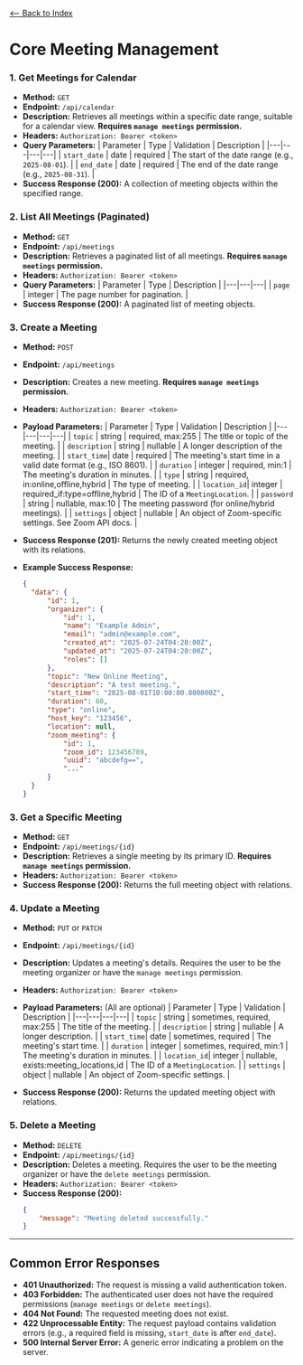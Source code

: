[<-- Back to Index](../api_documentation.md)

# Core Meeting Management

### 1. Get Meetings for Calendar

- **Method:** `GET`
- **Endpoint:** `/api/calendar`
- **Description:** Retrieves all meetings within a specific date range, suitable for a calendar view. **Requires `manage meetings` permission.**
- **Headers:** `Authorization: Bearer <token>`
- **Query Parameters:**
| Parameter | Type | Validation | Description |
|---|---|---|---|
| `start_date` | date | required | The start of the date range (e.g., `2025-08-01`). |
| `end_date` | date | required | The end of the date range (e.g., `2025-08-31`). |
- **Success Response (200):** A collection of meeting objects within the specified range.

### 2. List All Meetings (Paginated)

- **Method:** `GET`
- **Endpoint:** `/api/meetings`
- **Description:** Retrieves a paginated list of all meetings. **Requires `manage meetings` permission.**
- **Headers:** `Authorization: Bearer <token>`
- **Query Parameters:**
| Parameter | Type | Description |
|---|---|---|
| `page` | integer | The page number for pagination. |
- **Success Response (200):** A paginated list of meeting objects.

### 3. Create a Meeting

- **Method:** `POST`
- **Endpoint:** `/api/meetings`
- **Description:** Creates a new meeting. **Requires `manage meetings` permission.**
- **Headers:** `Authorization: Bearer <token>`

- **Payload Parameters:**
| Parameter | Type | Validation | Description |
|---|---|---|---|
| `topic` | string | required, max:255 | The title or topic of the meeting. |
| `description` | string | nullable | A longer description of the meeting. |
| `start_time`| date | required | The meeting's start time in a valid date format (e.g., ISO 8601). |
| `duration` | integer | required, min:1 | The meeting's duration in minutes. |
| `type` | string | required, in:online,offline,hybrid | The type of meeting. |
| `location_id`| integer | required_if:type=offline,hybrid | The ID of a `MeetingLocation`. |
| `password` | string | nullable, max:10 | The meeting password (for online/hybrid meetings). |
| `settings` | object | nullable | An object of Zoom-specific settings. See Zoom API docs. |

- **Success Response (201):** Returns the newly created meeting object with its relations.

- **Example Success Response:**
  ```json
  {
    "data": {
        "id": 1,
        "organizer": {
            "id": 1,
            "name": "Example Admin",
            "email": "admin@example.com",
            "created_at": "2025-07-24T04:20:00Z",
            "updated_at": "2025-07-24T04:20:00Z",
            "roles": []
        },
        "topic": "New Online Meeting",
        "description": "A test meeting.",
        "start_time": "2025-08-01T10:00:00.000000Z",
        "duration": 60,
        "type": "online",
        "host_key": "123456",
        "location": null,
        "zoom_meeting": {
            "id": 1,
            "zoom_id": 123456789,
            "uuid": "abcdefg==",
            "..."
        }
    }
  }
  ```

### 3. Get a Specific Meeting

- **Method:** `GET`
- **Endpoint:** `/api/meetings/{id}`
- **Description:** Retrieves a single meeting by its primary ID. **Requires `manage meetings` permission.**
- **Headers:** `Authorization: Bearer <token>`
- **Success Response (200):** Returns the full meeting object with relations.

### 4. Update a Meeting

- **Method:** `PUT` or `PATCH`
- **Endpoint:** `/api/meetings/{id}`
- **Description:** Updates a meeting's details. Requires the user to be the meeting organizer or have the `manage meetings` permission.
- **Headers:** `Authorization: Bearer <token>`

- **Payload Parameters:** (All are optional)
| Parameter | Type | Validation | Description |
|---|---|---|---|
| `topic` | string | sometimes, required, max:255 | The title of the meeting. |
| `description` | string | nullable | A longer description. |
| `start_time`| date | sometimes, required | The meeting's start time. |
| `duration` | integer | sometimes, required, min:1 | The meeting's duration in minutes. |
| `location_id`| integer | nullable, exists:meeting_locations,id | The ID of a `MeetingLocation`. |
| `settings` | object | nullable | An object of Zoom-specific settings. |

- **Success Response (200):** Returns the updated meeting object with relations.

### 5. Delete a Meeting

- **Method:** `DELETE`
- **Endpoint:** `/api/meetings/{id}`
- **Description:** Deletes a meeting. Requires the user to be the meeting organizer or have the `delete meetings` permission.
- **Headers:** `Authorization: Bearer <token>`
- **Success Response (200):**
  ```json
  {
      "message": "Meeting deleted successfully."
  }
  ```

---

## Common Error Responses

- **401 Unauthorized:** The request is missing a valid authentication token.
- **403 Forbidden:** The authenticated user does not have the required permissions (`manage meetings` or `delete meetings`).
- **404 Not Found:** The requested meeting does not exist.
- **422 Unprocessable Entity:** The request payload contains validation errors (e.g., a required field is missing, `start_date` is after `end_date`).
- **500 Internal Server Error:** A generic error indicating a problem on the server.
